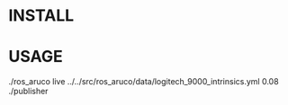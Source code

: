 INSTALL
========

USAGE
======

./ros_aruco live ../../src/ros_aruco/data/logitech_9000_intrinsics.yml 0.08
./publisher


